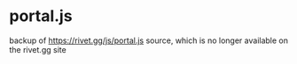 # portal.js
backup of https://rivet.gg/js/portal.js source, which is no longer available on the rivet.gg site
